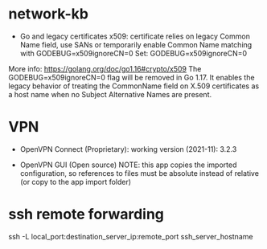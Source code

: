 # network-kb

- Go and legacy certificates
x509: certificate relies on legacy Common Name field, use SANs or temporarily enable Common Name matching with GODEBUG=x509ignoreCN=0
Set: GODEBUG=x509ignoreCN=0

More info:
https://golang.org/doc/go1.16#crypto/x509
The GODEBUG=x509ignoreCN=0 flag will be removed in Go 1.17. It enables the legacy behavior of treating the CommonName field on X.509 certificates as a host name when no Subject Alternative Names are present.

# VPN
- OpenVPN Connect (Proprietary):
working version (2021-11): 3.2.3

- OpenVPN GUI (Open source)
NOTE: this app copies the imported configuration, so references to files must be absolute instead of relative (or copy to the app import folder)

# ssh remote forwarding
ssh -L local_port:destination_server_ip:remote_port ssh_server_hostname
